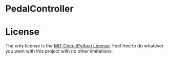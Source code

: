 # PedalController

# License
The only license is the [MIT CircuitPython License](https://github.com/adafruit/circuitpython?tab=License-1-ov-file#readme). Feel free to do whatever you want with this project with no other limitations.
